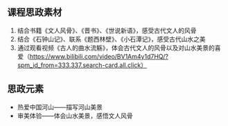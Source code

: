 ## 课程思政素材

1. 结合书籍《文人风骨》、《晋书》、《世说新语》，感受古代文人的风骨
2. 结合《石钟山记》、联系《题西林壁》、《小石潭记》，感受古代山水之美
3. 通过观看视频《古人的曲水流觞》，体会古代文人的风骨以及对山水美景的喜爱（https://www.bilibili.com/video/BV1Am4y1d7HQ/?spm_id_from=333.337.search-card.all.click）

## 思政元素

- 热爱中国河山——描写河山美景
- 审美体验——体会山水美景，感悟文人风骨
